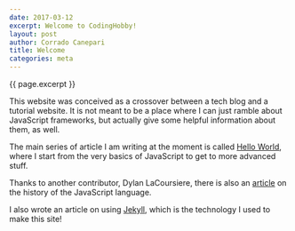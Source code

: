 ```yaml
---
date: 2017-03-12
excerpt: Welcome to CodingHobby!
layout: post
author: Corrado Canepari
title: Welcome
categories: meta
---
```


<p class="title">{{ page.excerpt }}</p>
This website was conceived as a crossover between a tech blog and a tutorial website.
It is not meant to be a place where I can just ramble about JavaScript frameworks, but actually give some helpful information about them, as well.

The main series of article I am writing at the moment is called [Hello World](https://codinghobby.github.io/helloworld/2017/03/23/hello-world-1.html), where I start from the very basics of JavaScript to get to more advanced stuff. 

Thanks to another contributor, Dylan LaCoursiere, there is also an [article](https://codinghobby.github.io/history/2017/03/25/js-history.html) on the history of the JavaScript language.

I also wrote an article on using [Jekyll](https://www.jekyllrb.com), which is the technology I used to make this site!